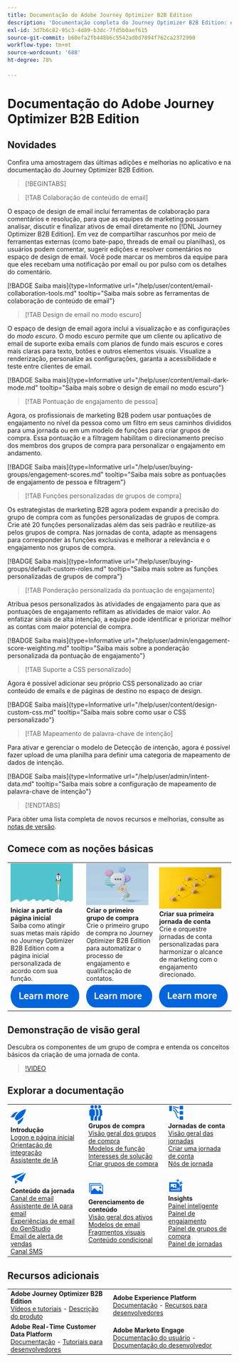 ```yaml
---
title: Documentação do Adobe Journey Optimizer B2B Edition
description: 'Documentação completa do Journey Optimizer B2B Edition: explore os recursos disponíveis para integração, criação de grupos de compra, criação de jornadas de conta e gerenciamento de conteúdo.'
exl-id: 3d7b6c82-95c3-4d89-b3dc-7fd5b0aef615
source-git-commit: b60efa2fb448b6c5542ad0d7894f762ca2372990
workflow-type: tm+mt
source-wordcount: '688'
ht-degree: 78%

---
```


# Documentação do Adobe Journey Optimizer B2B Edition

## Novidades

Confira uma amostragem das últimas adições e melhorias no aplicativo e na documentação do Journey Optimizer B2B Edition.

>[!BEGINTABS]

>[!TAB Colaboração de conteúdo de email]

O espaço de design de email inclui ferramentas de colaboração para comentários e resolução, para que as equipes de marketing possam analisar, discutir e finalizar ativos de email diretamente no [!DNL Journey Optimizer B2B Edition]. Em vez de compartilhar rascunhos por meio de ferramentas externas (como bate-papo, threads de email ou planilhas), os usuários podem comentar, sugerir edições e resolver comentários no espaço de design de email. Você pode marcar os membros da equipe para que eles recebam uma notificação por email ou por pulso com os detalhes do comentário.

[!BADGE Saiba mais]{type=Informative url="/help/user/content/email-collaboration-tools.md" tooltip="Saiba mais sobre as ferramentas de colaboração de conteúdo de email"}

>[!TAB Design de email no modo escuro]

O espaço de design de email agora inclui a visualização e as configurações do _modo escuro_. O modo escuro permite que um cliente ou aplicativo de email de suporte exiba emails com planos de fundo mais escuros e cores mais claras para texto, botões e outros elementos visuais. Visualize a renderização, personalize as configurações, garanta a acessibilidade e teste entre clientes de email.

[!BADGE Saiba mais]{type=Informative url="/help/user/content/email-dark-mode.md" tooltip="Saiba mais sobre o design de email no modo escuro"}

>[!TAB Pontuação de engajamento de pessoa]

Agora, os profissionais de marketing B2B podem usar pontuações de engajamento no nível da pessoa como um filtro em seus caminhos divididos para uma jornada ou em um modelo de funções para criar grupos de compra. Essa pontuação e a filtragem habilitam o direcionamento preciso dos membros dos grupos de compra para personalizar o engajamento em andamento.

[!BADGE Saiba mais]{type=Informative url="/help/user/buying-groups/engagement-scores.md" tooltip="Saiba mais sobre as pontuações de engajamento de pessoa e filtragem"}

>[!TAB Funções personalizadas de grupos de compra]

Os estrategistas de marketing B2B agora podem expandir a precisão do grupo de compra com as funções personalizadas de grupos de compra. Crie até 20 funções personalizadas além das seis padrão e reutilize-as pelos grupos de compra. Nas jornadas de conta, adapte as mensagens para corresponder às funções exclusivas e melhorar a relevância e o engajamento nos grupos de compra.

[!BADGE Saiba mais]{type=Informative url="/help/user/buying-groups/default-custom-roles.md" tooltip="Saiba mais sobre as funções personalizadas de grupos de compra"}

>[!TAB Ponderação personalizada da pontuação de engajamento]

Atribua pesos personalizados às atividades de engajamento para que as pontuações de engajamento reflitam as atividades de maior valor. Ao enfatizar sinais de alta intenção, a equipe pode identificar e priorizar melhor as contas com maior potencial de compra.

[!BADGE Saiba mais]{type=Informative url="/help/user/admin/engagement-score-weighting.md" tooltip="Saiba mais sobre a ponderação personalizada da pontuação de engajamento"}

>[!TAB Suporte a CSS personalizado]

Agora é possível adicionar seu próprio CSS personalizado ao criar conteúdo de emails e de páginas de destino no espaço de design.

[!BADGE Saiba mais]{type=Informative url="/help/user/content/design-custom-css.md" tooltip="Saiba mais sobre como usar o CSS personalizado"}

>[!TAB Mapeamento de palavra-chave de intenção]

Para ativar e gerenciar o modelo de Detecção de intenção, agora é possível fazer upload de uma planilha para definir uma categoria de mapeamento de dados de intenção.

[!BADGE Saiba mais]{type=Informative url="/help/user/admin/intent-data.md" tooltip="Saiba mais sobre a configuração de mapeamento de palavra-chave de intenção"}

>[!ENDTABS]

Para obter uma lista completa de novos recursos e melhorias, consulte as [notas de versão](../user/release-notes/release-notes.md). <!-- Stay up-to-date with the latest changes in our documentation by visiting the [documentation updates page](using/rn/documentation-updates.md).-->

## Comece com as noções básicas

<table style="table-layout:fixed">
  <tr style="border: 0;">
    <td>
    <a href="home-page.md"><img width="140px" src="./assets/launch.png" alt="Inicialização do uso do produto"></a>
    <div><strong>Iniciar a partir da página inicial</strong><br/>Saiba como atingir suas metas mais rápido no Journey Optimizer B2B Edition com a página inicial personalizada de acordo com sua função.</div>
    </td>
      <td>
    <a href="buying-groups/buying-groups-overview.md"><img width="140px" src="./assets/communication.png" alt="Grupos de compra"></a>
    <div><strong>Criar o primeiro grupo de compra</strong><br/>Crie o primeiro grupo de compra no Journey Optimizer B2B Edition para automatizar o processo de engajamento e qualificação de contatos.</div>
    </td>
    <td>
    <a href="journeys/journey-overview.md"><img width="140px" src="./assets/flow.png" alt="Jornadas da conta"></a>
    <div><strong>Criar sua primeira jornada de conta</strong><br/>Crie e orquestre jornadas de conta personalizadas para harmonizar o alcance de marketing com o engajamento direcionado. 
    </div>
    </td>
  </tr>
  <tr style="border: 0;">
    <td align="center"><a href="home-page.md"><img src="../assets/learn-more.svg" alt="Saiba mais"></a></td>
    <td align="center"><a href="buying-groups/buying-groups-overview.md"><img src="../assets/learn-more.svg" alt="Saiba mais"></a></td>
    <td align="center"><a href="journeys/journey-overview.md"><img src="../assets/learn-more.svg" alt="Saiba mais"></a></td>
    </tr>
</table>

## Demonstração de visão geral

Descubra os componentes de um grupo de compra e entenda os conceitos básicos da criação de uma jornada de conta.

>[!VIDEO](https://video.tv.adobe.com/v/3432054?quality=12)

## Explorar a documentação

<table style="table-layout:auto">
  <tr style="border: 0;">
    <td>
      <img src="../assets/do-not-localize/icon-quick-start.svg" width="35px" alt="Introdução"><br/>
      <strong>Introdução</strong><br/><a href="home-page.md">Logon e página inicial</a><br/><a href="./start/get-started.md">Orientação de integração</a> <br/><a href="./ai-assistant/ai-assistant-overview.md">Assistente de IA</a>
    </td>
    <!--
    <td>
      <img src="../assets/do-not-localize/icon-configure.svg" width="35px"><br/>
      <strong>Configuration<br/>administration</strong><br/><a href="using/configuration/channel-surfaces.md">Channel surfaces</a> - <a href="using/configuration/about-data-sources-events-actions.md">Configure journeys</a>  - <a href="using/administration/permissions-overview.md">Access control</a> - <a href="using/administration/sandboxes.md">Sandboxes management</a>
    </td> -->
    <td>
      <img src="../assets/do-not-localize/icon_audience.svg" width="35px" alt="Grupos de compra"><br/>
      <strong>Grupos de compra</strong><br/><a href="./buying-groups/buying-groups-overview.md">Visão geral dos grupos de compra</a><br/><a href="./buying-groups/buying-groups-role-templates.md">Modelos de função</a><br/><a href="./buying-groups/solution-interests.md">Interesses de solução</a><br/><a href="./buying-groups/buying-groups-create.md">Criar grupos de compra</a>
    </td>
    <td>
      <img src="../assets/do-not-localize/icon-paths.svg" width="35px" alt="Jornadas da conta"><br/>
      <strong>Jornadas de conta</strong><br/><a href="./journeys/journey-overview.md">Visão geral das jornadas</a><br/><a href="./journeys/journey-overview.md#create-an-account-journey">Criar uma jornada de conta</a><br/><a href="./journeys/journey-nodes.md">Nós de jornada</a>
    </td>
  </tr>
  <tr style="border: 0;">
    <td>
      <img src="../assets/do-not-localize/icon-campaign.svg" width="35px" alt="Conteúdo da jornada"><br/>
      <strong>Conteúdo da jornada</strong><br/><a href="./content/add-email.md">Canal de email</a><br/><a href="./content/ai-assistant-emails.md">Assistente de IA para email</a><br/><a href="./content/genstudio-email-workflow.md">Experiências de email do GenStudio</a><br/><a href="./content/sales-alert-email.md">Email de alerta de vendas</a><br/><a href="./content/sms-authoring.md">Canal SMS</a>
    </td>
        <td>
      <img src="../assets/do-not-localize/icon_assets.svg" width="35px" alt="Gerenciamento de conteúdo"><br/>
      <strong>Gerenciamento de conteúdo</strong><br/><a href="./content/assets-overview.md">Visão geral dos ativos</a><br/><a href="./content/email-templates.md">Modelos de email</a><br/><a href="./content/fragments.md">Fragmentos visuais</a><br/><a href="./content/conditional-content.md">Conteúdo condicional</a>
    </td>
    <td>
      <img src="../assets/do-not-localize/icon-offer.svg" width="35px" alt="Insights e painéis"><br/>
      <strong>Insights</strong><br/><a href="./dashboards/intelligent-dashboard.md">Painel inteligente</a><br/><a href="./dashboards/engagement-dashboard.md">Painel de engajamento</a><br/><a href="./dashboards/buying-groups-dashboard.md">Painel de grupos de compra</a><br/><a href="./dashboards/journeys-dashboard.md">Painel de jornadas</a>
    </td>

</tr>
</table>

## Recursos adicionais

<table style="table-layout:fixed"><tr style="border: 0;">
<tr><td><strong>Adobe Journey Optimizer B2B Edition</strong><br/>
<a href="https://experienceleague.adobe.com/pt-br/docs/journey-optimizer-b2b-learn/tutorials/overview" target="_blank">Vídeos e tutoriais</a> - <a href="https://helpx.adobe.com/br/legal/product-descriptions/adobe-journey-optimizer-b2b.html" target="_blank">Descrição do produto</a> <!-- - <a href="https://www.adobe.com/content/dam/cc/en/security/pdfs/AJO_SecurityOverview.pdf" target="_blank">Security overview (PDF)</a> - <a href="https://developer.adobe.com/journey-optimizer-apis/" target="_blank">APIs reference</a> - <a href="https://experienceleague.adobe.com/tools/ajo-schemas/schema-dictionary.html?lang=pt-BR" target="_blank">Journey Optimizer Schema Dictionary</a> -->
</td>
<td><strong>Adobe Experience Platform</strong><br/>
<a href="https://experienceleague.adobe.com/pt-br/docs/experience-platform/landing/home" target="_blank">Documentação</a> - <a href="https://business.adobe.com/br/products/experience-platform/documentation-and-developer-resources.html" target="_blank">Recursos para desenvolvedores</a>
</td></tr>
<tr><td><strong>Adobe Real-Time Customer Data Platform</strong><br/>
<a href="https://experienceleague.adobe.com/pt-br/docs/experience-platform/rtcdp/home" target="_blank">Documentação</a> - <a href="https://experienceleague.adobe.com/pt-br/docs/platform-learn/getting-started-for-data-architects-and-data-engineers/overview" target="_blank">Tutoriais para desenvolvedores</a>
</td><td><strong>Adobe Marketo Engage</strong><br/>
<a href="https://experienceleague.adobe.com/pt-br/docs/marketo/using/home?lang=pt-BR" target="_blank">Documentação do usuário</a> - <a href="https://experienceleague.adobe.com/pt-br/docs/marketo-developer/marketo/home" target="_blank">Documentação do desenvolvedor</a>
</td>
</tr></table>

